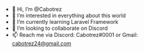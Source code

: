 - 👋 Hi, I’m @Cabotrez
- 👀 I’m interested in everything about this world
- 🌱 I’m currently learning Laravel Framework
- 💞️ I’m looking to collaborate on Discord
- 📫 Reach me via Discord: Cabotrez#0001 or Gmail: cabotrez24@gmail.com

<!---
Migrouu/Migrouu is a ✨ special ✨ repository because its `README.md` (this file) appears on your GitHub profile.
You can click the Preview link to take a look at your changes.
--->
